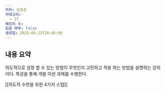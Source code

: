 ```yaml
---
저자: 임동준
카테고리:
  - IT
페이지 수: 
읽음 여부: false
생성일: 2025-04-23T20:46:00
---
```

## 내용 요약
의도적으로 성장 할 수 있는 방법이 무엇인지 고민하고 적용 하는 방법을 설명하는 강의이다.
특강을 통해 개발 미션 과제를 수행한다.

[[의도적 수련을 위한 4가지 스텝]]


